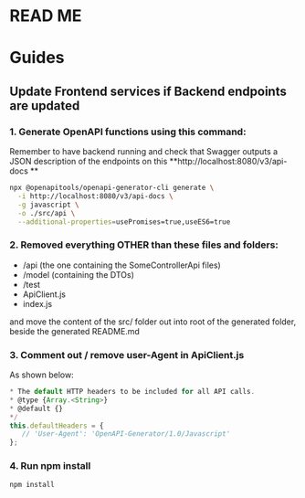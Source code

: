 # READ ME

# Guides

## Update Frontend services if Backend endpoints are updated

### 1. Generate OpenAPI functions using this command:
Remember to have backend running and check that Swagger outputs a JSON description of the endpoints on this **http://localhost:8080/v3/api-docs **

```sh
npx @openapitools/openapi-generator-cli generate \
  -i http://localhost:8080/v3/api-docs \
  -g javascript \
  -o ./src/api \
  --additional-properties=usePromises=true,useES6=true
```

### 2. Removed everything OTHER than these files and folders:
- /api (the one containing the SomeControllerApi files)
- /model (containing the DTOs)
- /test
- ApiClient.js
- index.js

and move the content of the src/ folder out into root of the generated folder, beside the generated README.md

### 3. Comment out / remove user-Agent in ApiClient.js
As shown below:

```javascript
* The default HTTP headers to be included for all API calls.
* @type {Array.<String>}
* @default {}
*/
this.defaultHeaders = {
   // 'User-Agent': 'OpenAPI-Generator/1.0/Javascript'
};
```

### 4. Run npm install

```sh
npm install
```
